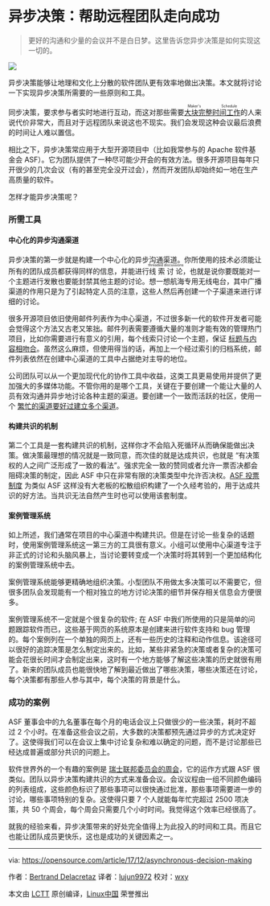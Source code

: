 异步决策：帮助远程团队走向成功
======

> 更好的沟通和少量的会议并不是白日梦。这里告诉您异步决策是如何实现这一切的。

![](https://opensource.com/sites/default/files/styles/image-full-size/public/lead-images/people_remote_teams_world.png?itok=_9DCHEel)

异步决策能够让地理和文化上分散的软件团队更有效率地做出决策。本文就将讨论一下实现异步决策所需要的一些原则和工具。

同步决策，要求参与者实时地进行互动，而这对那些需要<ruby>[大块完整时间工作][1]<rt>Maker's Schedule</rt></ruby>的人来说代价非常大，而且对于远程团队来说这也不现实。我们会发现这种会议最后浪费的时间让人难以置信。

相比之下，异步决策常应用于大型开源项目中（比如我常参与的 Apache 软件基金会 ASF）。它为团队提供了一种尽可能少开会的有效方法。很多开源项目每年只开很少的几次会议（有的甚至完全没开过会），然而开发团队却始终如一地在生产高质量的软件。

怎样才能异步决策呢？

### 所需工具

#### 中心化的异步沟通渠道

异步决策的第一步就是构建一个中心化的异步沟通渠道。你所使用的技术必须能让所有的团队成员都获得同样的信息，并能进行<ruby>线索讨论<rt>threaded discussions</rt></ruby>，也就是说你要既能对一个主题进行发散也要能封禁其他主题的讨论。想一想航海专用无线电台，其中广播渠道的作用只是为了引起特定人员的注意，这些人然后再创建一个子渠道来进行详细的讨论。

很多开源项目依旧使用邮件列表作为中心渠道，不过很多新一代的软件开发者可能会觉得这个方法又古老又笨拙。邮件列表需要遵循大量的准则才能有效的管理热门项目，比如你需要进行有意义的引用，每个线索只讨论一个主题，保证 [标题与内容相吻合][2]。虽然这么麻烦，但使用得当的话，再加上一个经过索引的归档系统，邮件列表依然在创建中心渠道的工具中占据绝对主导的地位。

公司团队可以从一个更加现代化的协作工具中收益，这类工具更易使用并提供了更加强大的多媒体功能。不管你用的是哪个工具，关键在于要创建一个能让大量的人员有效沟通并异步地讨论各种主题的渠道。要创建一个一致而活跃的社区，使用一个 [繁忙的渠道要好过建立多个渠道][3]。

#### 构建共识的机制

第二个工具是一套构建共识的机制，这样你才不会陷入死循环从而确保能做出决策。做决策最理想的情况就是一致同意，而次佳的就是达成共识，也就是 “有决策权的人之间广泛形成了一致的看法”。强求完全一致的赞同或者允许一票否决都会阻碍决策的制定，因此 ASF 中只在非常有限的决策类型中允许否决权。[ASF 投票制度][4] 为类似 ASF 这样没有大老板的松散组织构建了一个久经考验的，用于达成共识的好方法。当共识无法自然产生时也可以使用该套制度。

#### 案例管理系统

如上所述，我们通常在项目的中心渠道中构建共识。但是在讨论一些复杂的话题时，使用案例管理系统这一第三方的工具很有意义。小组可以使用中心渠道专注于非正式的讨论和头脑风暴上，当讨论要转变成一个决策时将其转到一个更加结构化的案例管理系统中去。

案例管理系统能够更精确地组织决策。小型团队不用做太多决策可以不需要它，但很多团队会发现能有一个相对独立的地方讨论决策的细节并保存相关信息会方便很多。

案例管理系统不一定就是个很复杂的软件; 在 ASF 中我们所使用的只是简单的问题跟踪软件而已，这些基于网页的系统原本是创建来进行软件支持和 bug 管理的。每个案例列在一个单独的网页上，还有一些历史的注释和动作信息。该途径可以很好的追踪决策是怎么制定出来的。比如，某些非紧急的决策或者复杂的决策可能会花很长时间才会制定出来，这时有一个地方能够了解这些决策的历史就很有用了。新来的团队成员也能很快地了解到最近做出了哪些决策，哪些决策还在讨论，每个决策都有那些人参与其中，每个决策的背景是什么。

### 成功的案例

ASF 董事会中的九名董事在每个月的电话会议上只做很少的一些决策，耗时不超过 2 个小时。在准备这些会议之前，大多数的决策都预先通过异步的方式决定好了。这使得我们可以在会议上集中讨论复杂和难以确定的问题，而不是讨论那些已经达成普遍或部分共识的问题上。

软件世界外的一个有趣的案例是 [瑞士联邦委员会的周会][5]，它的运作方式跟 ASF 很类似。团队以异步决策构建共识的方式来准备会议。会议议程由一组不同颜色编码的列表组成，这些颜色标识了那些事项可以很快通过批准，那些事项需要进一步的讨论，哪些事项特别的复杂。这使得只要 7 个人就能每年忙完超过 2500 项决策，共 50 个周会，每个周会只需要几个小时时间。我觉得这个效率已经很高了。

就我的经验来看，异步决策带来的好处完全值得上为此投入的时间和工具。而且它也能让团队成员更快乐，这也是成功的关键因素之一。

--------------------------------------------------------------------------------

via: https://opensource.com/article/17/12/asynchronous-decision-making

作者：[Bertrand Delacretaz][a]
译者：[lujun9972](https://github.com/lujun9972)
校对：[wxy](https://github.com/wxy)

本文由 [LCTT](https://github.com/LCTT/TranslateProject) 原创编译，[Linux中国](https://linux.cn/) 荣誉推出

[a]:https://opensource.com
[1]:http://www.paulgraham.com/makersschedule.html
[2]:https://grep.codeconsult.ch/2017/11/10/large-mailing-lists-survival-guide/
[3]:https://grep.codeconsult.ch/2011/12/06/stefanos-mazzocchis-busy-list-pattern/
[4]:http://www.apache.org/foundation/voting.html
[5]:https://www.admin.ch/gov/en/start/federal-council/tasks/decision-making/federal-council-meeting.html

